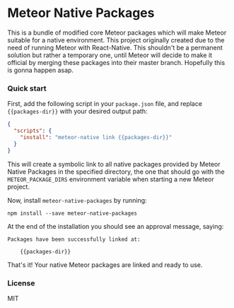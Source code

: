 # Meteor Native Packages

This is a bundle of modified core Meteor packages which will make Meteor suitable for a native environment. This project originally created due to the need of running Meteor with React-Native. This shouldn't be a permanent solution but rather a temporary one, until Meteor will decide to make it official by merging these packages into their master branch. Hopefully this is gonna happen asap.

### Quick start

First, add the following script in your `package.json` file, and replace `{{packages-dir}}` with your desired output path:

```json
{
  "scripts": {
    "install": "meteor-native link {{packages-dir}}"
  }
}
```

This will create a symbolic link to all native packages provided by Meteor Native Packages in the specified directory, the one that should go with the `METEOR_PACKAGE_DIRS` environment variable when starting a new Meteor project.

Now, install `meteor-native-packages` by running:

    npm install --save meteor-native-packages

At the end of the installation you should see an approval message, saying:

```
Packages have been successfully linked at:

    {{packages-dir}}
```

That's it! Your native Meteor packages are linked and ready to use.

### License

MIT
